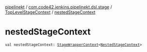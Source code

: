 [pipelinekt](../../index.md) / [com.code42.jenkins.pipelinekt.dsl.stage](../index.md) / [TopLevelStageContext](index.md) / [nestedStageContext](./nested-stage-context.md)

# nestedStageContext

`val nestedStageContext: `[`StageWrapperContext`](../-stage-wrapper-context/index.md)`<`[`NestedStageContext`](../-nested-stage-context/index.md)`>`